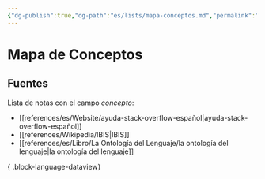```yaml
---
{"dg-publish":true,"dg-path":"es/lists/mapa-conceptos.md","permalink":"/es/lists/mapa-conceptos/","title":"Mapa de Conceptos","tags":["público","mapa"],"dgShowLocalGraph":true,"noteIcon":"signpost","created":"2024-03-03T16:07:22.409-06:00","updated":"2024-03-04T10:42:13.678-06:00"}
---
```


# Mapa de Conceptos
## Fuentes
Lista de notas con el campo *concepto*:
- [[references/es/Website/ayuda-stack-overflow-español\|ayuda-stack-overflow-español]]
- [[references/Wikipedia/IBIS\|IBIS]]
- [[references/es/Libro/La Ontología del Lenguaje/la ontología del lenguaje\|la ontología del lenguaje]]

{ .block-language-dataview}